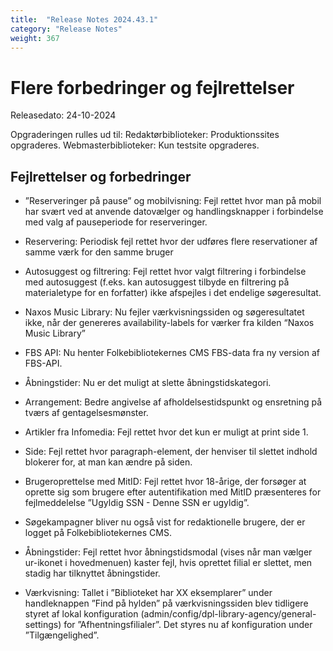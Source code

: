 ```yaml
---
title:  "Release Notes 2024.43.1"
category: "Release Notes"
weight: 367
---
```


# Flere forbedringer og fejlrettelser

Releasedato: 24-10-2024

Opgraderingen rulles ud til: Redaktørbiblioteker: Produktionssites opgraderes. Webmasterbiblioteker: Kun testsite opgraderes.

## Fejlrettelser og forbedringer

- ”Reserveringer på pause” og mobilvisning: Fejl rettet hvor man på mobil har svært ved at anvende datovælger og handlingsknapper i forbindelse med valg af pauseperiode for reserveringer.

- Reservering: Periodisk fejl rettet hvor der udføres flere reservationer af samme værk for den samme bruger  

- Autosuggest og filtrering: Fejl rettet hvor valgt filtrering i forbindelse med autosuggest (f.eks. kan autosuggest tilbyde en filtrering på materialetype for en forfatter) ikke afspejles i det endelige søgeresultat. 

- Naxos Music Library: Nu fejler værkvisningssiden og søgeresultatet ikke, når der genereres availability-labels for værker fra kilden “Naxos Music Library” 

- FBS API: Nu henter Folkebibliotekernes CMS FBS-data fra ny version af FBS-API. 

- Åbningstider: Nu er det muligt at slette åbningstidskategori. 

- Arrangement: Bedre angivelse af afholdelsestidspunkt og ensretning på tværs af gentagelsesmønster. 

- Artikler fra Infomedia: Fejl rettet hvor det kun er muligt at print side 1. 

- Side: Fejl rettet hvor paragraph-element, der henviser til slettet indhold blokerer for, at man kan ændre på siden. 

- Brugeroprettelse med MitID: Fejl rettet hvor 18-årige, der forsøger at oprette sig som brugere efter autentifikation med MitID præsenteres for fejlmeddelelse ”Ugyldig SSN - Denne SSN er ugyldig”. 

- Søgekampagner bliver nu også vist for redaktionelle brugere, der er logget på Folkebibliotekernes CMS. 

- Åbningstider: Fejl rettet hvor åbningstidsmodal (vises når man vælger ur-ikonet i hovedmenuen) kaster fejl, hvis oprettet filial er slettet, men stadig har tilknyttet åbningstider. 

- Værkvisning: Tallet i ”Biblioteket har XX eksemplarer” under handleknappen ”Find på hylden” på værkvisningssiden blev tidligere styret af lokal konfiguration (admin/config/dpl-library-agency/general-settings) for ”Afhentningsfilialer”. Det styres nu af konfiguration under ”Tilgængelighed”.
